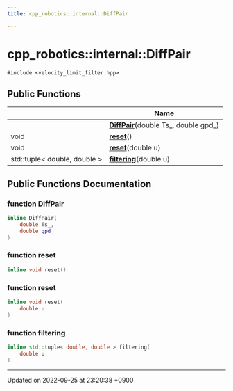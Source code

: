 ```yaml
---
title: cpp_robotics::internal::DiffPair

---
```


# cpp_robotics::internal::DiffPair






`#include <velocity_limit_filter.hpp>`

## Public Functions

|                | Name           |
| -------------- | -------------- |
| | **[DiffPair](/cpp_robotics/doxybook/Classes/classcpp__robotics_1_1internal_1_1DiffPair/#function-diffpair)**(double Ts_, double gpd_) |
| void | **[reset](/cpp_robotics/doxybook/Classes/classcpp__robotics_1_1internal_1_1DiffPair/#function-reset)**() |
| void | **[reset](/cpp_robotics/doxybook/Classes/classcpp__robotics_1_1internal_1_1DiffPair/#function-reset)**(double u) |
| std::tuple< double, double > | **[filtering](/cpp_robotics/doxybook/Classes/classcpp__robotics_1_1internal_1_1DiffPair/#function-filtering)**(double u) |

## Public Functions Documentation

### function DiffPair

```cpp
inline DiffPair(
    double Ts_,
    double gpd_
)
```


### function reset

```cpp
inline void reset()
```


### function reset

```cpp
inline void reset(
    double u
)
```


### function filtering

```cpp
inline std::tuple< double, double > filtering(
    double u
)
```


-------------------------------

Updated on 2022-09-25 at 23:20:38 +0900